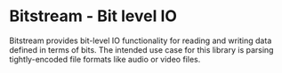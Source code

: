 # Bitstream - Bit level IO

Bitstream provides bit-level IO functionality for reading and writing data defined in terms of
bits. The intended use case for this library is parsing tightly-encoded file formats like audio or
video files.
